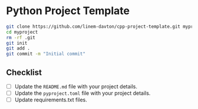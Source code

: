# Python Project Template

```BASH
git clone https://github.com/linem-davton/cpp-project-template.git myproject
cd myproject
rm -rf .git
git init
git add .
git commit -m "Initial commit"
```

## Checklist

- [ ] Update the `README.md` file with your project details.
- [ ] Update the `pyproject.toml` file with your project details.
- [ ] Update requirements.txt files.
